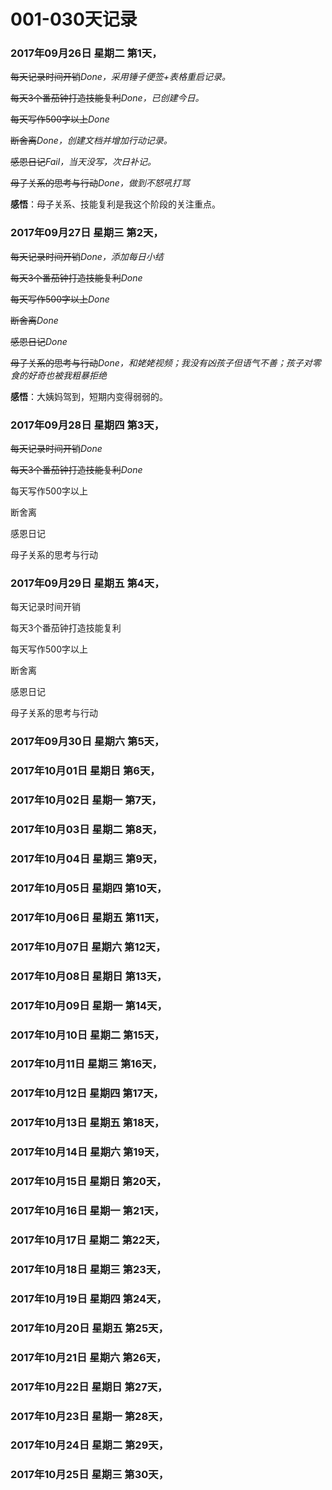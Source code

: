 # 001-030天记录

### 2017年09月26日	星期二	第1天，

~~每天记录时间开销~~_Done，采用锤子便签+表格重启记录。_

~~每天3个番茄钟打造技能复利~~_Done，已创建今日。_

~~每天写作500字以上~~_Done_

~~断舍离~~_Done，创建文档并增加行动记录。_

~~感恩日记~~_Fail，当天没写，次日补记。_

~~母子关系的思考与行动~~_Done，做到不怒吼打骂_

**感悟**：母子关系、技能复利是我这个阶段的关注重点。

### 2017年09月27日	星期三	第2天，

~~每天记录时间开销~~_Done，添加每日小结_

~~每天3个番茄钟打造技能复利~~_Done_

~~每天写作500字以上~~_Done_

~~断舍离~~_Done_

~~感恩日记~~_Done_

~~母子关系的思考与行动~~_Done，和姥姥视频；我没有凶孩子但语气不善；孩子对零食的好奇也被我粗暴拒绝_

**感悟**：大姨妈驾到，短期内变得弱弱的。

### 2017年09月28日	星期四	第3天，

~~每天记录时间开销~~_Done_

~~每天3个番茄钟打造技能复利~~_Done_

每天写作500字以上

断舍离

感恩日记

母子关系的思考与行动

### 2017年09月29日	星期五	第4天，

每天记录时间开销

每天3个番茄钟打造技能复利

每天写作500字以上

断舍离

感恩日记

母子关系的思考与行动

### 2017年09月30日	星期六	第5天，

### 2017年10月01日	星期日	第6天，

### 2017年10月02日	星期一	第7天，

### 2017年10月03日	星期二	第8天，

### 2017年10月04日	星期三	第9天，

### 2017年10月05日	星期四	第10天，

### 2017年10月06日	星期五	第11天，

### 2017年10月07日	星期六	第12天，

### 2017年10月08日	星期日	第13天，

### 2017年10月09日	星期一	第14天，

### 2017年10月10日	星期二	第15天，

### 2017年10月11日	星期三	第16天，

### 2017年10月12日	星期四	第17天，

### 2017年10月13日	星期五	第18天，

### 2017年10月14日	星期六	第19天，
### 2017年10月15日	星期日	第20天，

### 2017年10月16日	星期一	第21天，

### 2017年10月17日	星期二	第22天，

### 2017年10月18日	星期三	第23天，

### 2017年10月19日	星期四	第24天，

### 2017年10月20日	星期五	第25天，

### 2017年10月21日	星期六	第26天，

### 2017年10月22日	星期日	第27天，

### 2017年10月23日	星期一	第28天，

### 2017年10月24日	星期二	第29天，

### 2017年10月25日	星期三	第30天，
